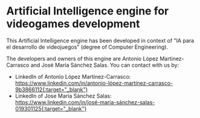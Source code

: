 # Artificial Intelligence engine for videogames development

This Artificial Intelligence engine has been developed in context of "IA para el desarrollo de videojuegos" (degree of Computer Engineering). 

The developers and owners of this engine are Antonio López Martinez-Carrasco and José María Sánchez Salas. You can contact with us by:

- LinkedIn of Antonio López Martínez-Carrasco: https://www.linkedin.com/in/antonio-lópez-martínez-carrasco-9b3866112{:target="_blank"}
- LinkedIn of Jose María Sánchez Salas: https://www.linkedin.com/in/josé-maría-sánchez-salas-019301125{:target="_blank"}
